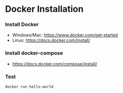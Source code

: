 # Docker Installation

### Install Docker
* Windows/Mac: https://www.docker.com/get-started
* Linux: https://docs.docker.com/install/

### Install docker-compose

* https://docs.docker.com/compose/install/

### Test
```bash
docker run hello-world
```
